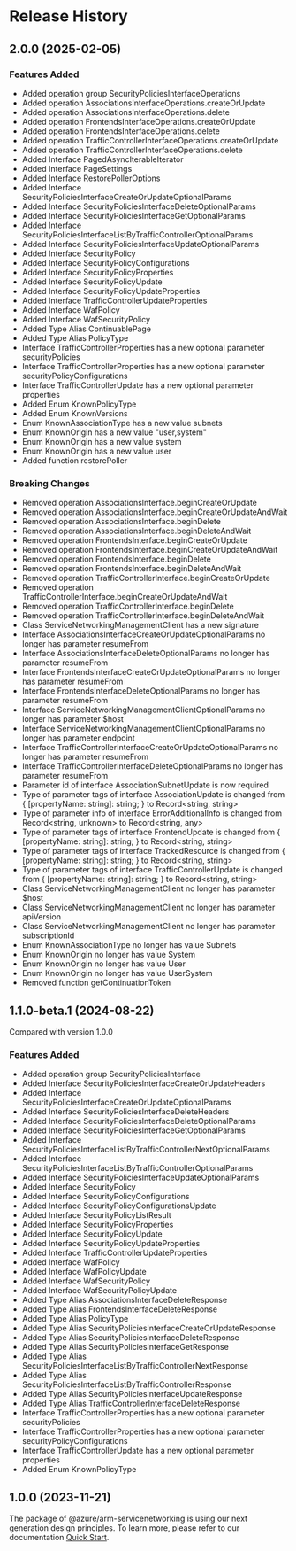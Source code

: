 # Release History
    
## 2.0.0 (2025-02-05)
    
### Features Added

  - Added operation group SecurityPoliciesInterfaceOperations
  - Added operation AssociationsInterfaceOperations.createOrUpdate
  - Added operation AssociationsInterfaceOperations.delete
  - Added operation FrontendsInterfaceOperations.createOrUpdate
  - Added operation FrontendsInterfaceOperations.delete
  - Added operation TrafficControllerInterfaceOperations.createOrUpdate
  - Added operation TrafficControllerInterfaceOperations.delete
  - Added Interface PagedAsyncIterableIterator
  - Added Interface PageSettings
  - Added Interface RestorePollerOptions
  - Added Interface SecurityPoliciesInterfaceCreateOrUpdateOptionalParams
  - Added Interface SecurityPoliciesInterfaceDeleteOptionalParams
  - Added Interface SecurityPoliciesInterfaceGetOptionalParams
  - Added Interface SecurityPoliciesInterfaceListByTrafficControllerOptionalParams
  - Added Interface SecurityPoliciesInterfaceUpdateOptionalParams
  - Added Interface SecurityPolicy
  - Added Interface SecurityPolicyConfigurations
  - Added Interface SecurityPolicyProperties
  - Added Interface SecurityPolicyUpdate
  - Added Interface SecurityPolicyUpdateProperties
  - Added Interface TrafficControllerUpdateProperties
  - Added Interface WafPolicy
  - Added Interface WafSecurityPolicy
  - Added Type Alias ContinuablePage
  - Added Type Alias PolicyType
  - Interface TrafficControllerProperties has a new optional parameter securityPolicies
  - Interface TrafficControllerProperties has a new optional parameter securityPolicyConfigurations
  - Interface TrafficControllerUpdate has a new optional parameter properties
  - Added Enum KnownPolicyType
  - Added Enum KnownVersions
  - Enum KnownAssociationType has a new value subnets
  - Enum KnownOrigin has a new value "user,system"
  - Enum KnownOrigin has a new value system
  - Enum KnownOrigin has a new value user
  - Added function restorePoller

### Breaking Changes

  - Removed operation AssociationsInterface.beginCreateOrUpdate
  - Removed operation AssociationsInterface.beginCreateOrUpdateAndWait
  - Removed operation AssociationsInterface.beginDelete
  - Removed operation AssociationsInterface.beginDeleteAndWait
  - Removed operation FrontendsInterface.beginCreateOrUpdate
  - Removed operation FrontendsInterface.beginCreateOrUpdateAndWait
  - Removed operation FrontendsInterface.beginDelete
  - Removed operation FrontendsInterface.beginDeleteAndWait
  - Removed operation TrafficControllerInterface.beginCreateOrUpdate
  - Removed operation TrafficControllerInterface.beginCreateOrUpdateAndWait
  - Removed operation TrafficControllerInterface.beginDelete
  - Removed operation TrafficControllerInterface.beginDeleteAndWait
  - Class ServiceNetworkingManagementClient has a new signature
  - Interface AssociationsInterfaceCreateOrUpdateOptionalParams no longer has parameter resumeFrom
  - Interface AssociationsInterfaceDeleteOptionalParams no longer has parameter resumeFrom
  - Interface FrontendsInterfaceCreateOrUpdateOptionalParams no longer has parameter resumeFrom
  - Interface FrontendsInterfaceDeleteOptionalParams no longer has parameter resumeFrom
  - Interface ServiceNetworkingManagementClientOptionalParams no longer has parameter $host
  - Interface ServiceNetworkingManagementClientOptionalParams no longer has parameter endpoint
  - Interface TrafficControllerInterfaceCreateOrUpdateOptionalParams no longer has parameter resumeFrom
  - Interface TrafficControllerInterfaceDeleteOptionalParams no longer has parameter resumeFrom
  - Parameter id of interface AssociationSubnetUpdate is now required
  - Type of parameter tags of interface AssociationUpdate is changed from {
        [propertyName: string]: string;
    } to Record<string, string>
  - Type of parameter info of interface ErrorAdditionalInfo is changed from Record<string, unknown> to Record<string, any>
  - Type of parameter tags of interface FrontendUpdate is changed from {
        [propertyName: string]: string;
    } to Record<string, string>
  - Type of parameter tags of interface TrackedResource is changed from {
        [propertyName: string]: string;
    } to Record<string, string>
  - Type of parameter tags of interface TrafficControllerUpdate is changed from {
        [propertyName: string]: string;
    } to Record<string, string>
  - Class ServiceNetworkingManagementClient no longer has parameter $host
  - Class ServiceNetworkingManagementClient no longer has parameter apiVersion
  - Class ServiceNetworkingManagementClient no longer has parameter subscriptionId
  - Enum KnownAssociationType no longer has value Subnets
  - Enum KnownOrigin no longer has value System
  - Enum KnownOrigin no longer has value User
  - Enum KnownOrigin no longer has value UserSystem
  - Removed function getContinuationToken
    
    
## 1.1.0-beta.1 (2024-08-22)
Compared with version 1.0.0
    
### Features Added

  - Added operation group SecurityPoliciesInterface
  - Added Interface SecurityPoliciesInterfaceCreateOrUpdateHeaders
  - Added Interface SecurityPoliciesInterfaceCreateOrUpdateOptionalParams
  - Added Interface SecurityPoliciesInterfaceDeleteHeaders
  - Added Interface SecurityPoliciesInterfaceDeleteOptionalParams
  - Added Interface SecurityPoliciesInterfaceGetOptionalParams
  - Added Interface SecurityPoliciesInterfaceListByTrafficControllerNextOptionalParams
  - Added Interface SecurityPoliciesInterfaceListByTrafficControllerOptionalParams
  - Added Interface SecurityPoliciesInterfaceUpdateOptionalParams
  - Added Interface SecurityPolicy
  - Added Interface SecurityPolicyConfigurations
  - Added Interface SecurityPolicyConfigurationsUpdate
  - Added Interface SecurityPolicyListResult
  - Added Interface SecurityPolicyProperties
  - Added Interface SecurityPolicyUpdate
  - Added Interface SecurityPolicyUpdateProperties
  - Added Interface TrafficControllerUpdateProperties
  - Added Interface WafPolicy
  - Added Interface WafPolicyUpdate
  - Added Interface WafSecurityPolicy
  - Added Interface WafSecurityPolicyUpdate
  - Added Type Alias AssociationsInterfaceDeleteResponse
  - Added Type Alias FrontendsInterfaceDeleteResponse
  - Added Type Alias PolicyType
  - Added Type Alias SecurityPoliciesInterfaceCreateOrUpdateResponse
  - Added Type Alias SecurityPoliciesInterfaceDeleteResponse
  - Added Type Alias SecurityPoliciesInterfaceGetResponse
  - Added Type Alias SecurityPoliciesInterfaceListByTrafficControllerNextResponse
  - Added Type Alias SecurityPoliciesInterfaceListByTrafficControllerResponse
  - Added Type Alias SecurityPoliciesInterfaceUpdateResponse
  - Added Type Alias TrafficControllerInterfaceDeleteResponse
  - Interface TrafficControllerProperties has a new optional parameter securityPolicies
  - Interface TrafficControllerProperties has a new optional parameter securityPolicyConfigurations
  - Interface TrafficControllerUpdate has a new optional parameter properties
  - Added Enum KnownPolicyType
    
    
## 1.0.0 (2023-11-21)

The package of @azure/arm-servicenetworking is using our next generation design principles. To learn more, please refer to our documentation [Quick Start](https://aka.ms/azsdk/js/mgmt/quickstart ).
